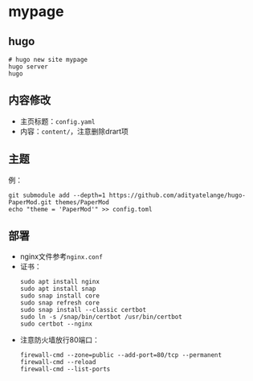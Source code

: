 # mypage

## hugo
```shell
# hugo new site mypage
hugo server
hugo
```

## 内容修改
* 主页标题：`config.yaml`
* 内容：`content/`，注意删除drart项

## 主题
例：
```shell
git submodule add --depth=1 https://github.com/adityatelange/hugo-PaperMod.git themes/PaperMod
echo "theme = 'PaperMod'" >> config.toml
```

## 部署
* nginx文件参考`nginx.conf`
* 证书：
    ```shell
    sudo apt install nginx
    sudo apt install snap
    sudo snap install core
    sudo snap refresh core
    sudo snap install --classic certbot
    sudo ln -s /snap/bin/certbot /usr/bin/certbot
    sudo certbot --nginx
    ```
* 注意防火墙放行80端口：
    ```shell
    firewall-cmd --zone=public --add-port=80/tcp --permanent
    firewall-cmd --reload
    firewall-cmd --list-ports
    ```